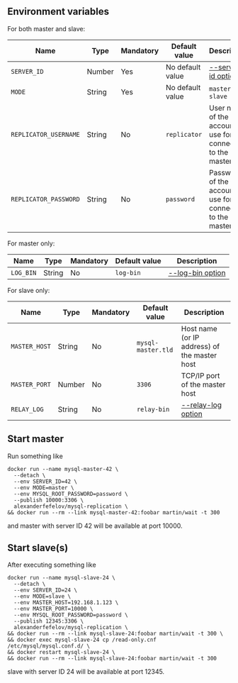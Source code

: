 ## Environment variables

For both master and slave:

| Name | Type | Mandatory | Default value | Description
| ---- | ---- | --------- | ------------- | -----------
| `SERVER_ID` | Number | Yes | No default value | [--server-id option](https://dev.mysql.com/doc/refman/5.7/en/replication-options.html#option_mysqld_server-id)
| `MODE` | String | Yes | No default value | `master` or `slave`
| `REPLICATOR_USERNAME` | String | No | `replicator` | User name of the account to use for connecting to the master
| `REPLICATOR_PASSWORD` | String | No | `password` | Password of the account to use for connecting to the master

For master only:

| Name | Type | Mandatory | Default value | Description
| ---- | ---- | --------- | ------------- | -----------
| `LOG_BIN` | String | No | `log-bin` | [--log-bin option](https://dev.mysql.com/doc/refman/5.7/en/replication-options-binary-log.html#option_mysqld_log-bin)

For slave only:

| Name | Type | Mandatory | Default value | Description
| ---- | ---- | --------- | ------------- | -----------
| `MASTER_HOST` | String | No | `mysql-master.tld` | Host name (or IP address) of the master host
| `MASTER_PORT` | Number | No | `3306` | TCP/IP port  of the master host
| `RELAY_LOG` | String | No | `relay-bin` | [--relay-log option](https://dev.mysql.com/doc/refman/5.7/en/replication-options-slave.html#option_mysqld_relay-log)

## Start master

Run something like

    docker run --name mysql-master-42 \
      --detach \
      --env SERVER_ID=42 \
      --env MODE=master \
      --env MYSQL_ROOT_PASSWORD=password \
      --publish 10000:3306 \
      alexanderfefelov/mysql-replication \
    && docker run --rm --link mysql-master-42:foobar martin/wait -t 300

and master with server ID 42 will be available at port 10000.

## Start slave(s)

After executing something like

    docker run --name mysql-slave-24 \
      --detach \
      --env SERVER_ID=24 \
      --env MODE=slave \
      --env MASTER_HOST=192.168.1.123 \
      --env MASTER_PORT=10000 \
      --env MYSQL_ROOT_PASSWORD=password \
      --publish 12345:3306 \
      alexanderfefelov/mysql-replication \
    && docker run --rm --link mysql-slave-24:foobar martin/wait -t 300 \
    && docker exec mysql-slave-24 cp /read-only.cnf /etc/mysql/mysql.conf.d/ \
    && docker restart mysql-slave-24 \
    && docker run --rm --link mysql-slave-24:foobar martin/wait -t 300

slave with server ID 24 will be available at port 12345.
